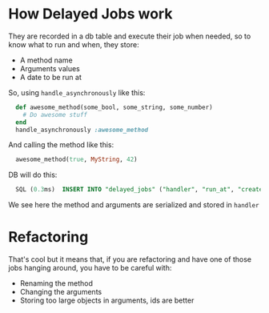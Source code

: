# How Delayed Jobs work
They are recorded in a db table and execute their job when needed, so to know what to run and when, they store:
* A method name
* Arguments values
* A date to be run at

So, using `handle_asynchronously` like this:

````Ruby
  def awesome_method(some_bool, some_string, some_number)
    # Do awesome stuff
  end
  handle_asynchronously :awesome_method
````

And calling the method like this:

````Ruby
  awesome_method(true, MyString, 42)
````

DB will do this: 

````SQL
  SQL (0.3ms)  INSERT INTO "delayed_jobs" ("handler", "run_at", "created_at", "updated_at") VALUES (?, ?, ?, ?)  [["handler", "--- !ruby/object:Delayed::PerformableMethod\nobject: !ruby/object:SomeClass\n  thread_pool: {}\nmethod_name: :awesome_method\nargs:\n- true\n- MyString\n- 42\n"], ["run_at", "2016-05-06 12:15:17.863052"], ["created_at", "2016-05-06 12:15:17.863968"], ["updated_at", "2016-05-06 12:15:17.863968"]]
````

We see here the method and arguments are serialized and stored in `handler`

# Refactoring 

That's cool but it means that, if you are refactoring and have one of those jobs hanging around, you have to be careful with:
* Renaming the method
* Changing the arguments
* Storing too large objects in arguments, ids are better
